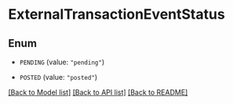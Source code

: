 # ExternalTransactionEventStatus

## Enum


* `PENDING` (value: `"pending"`)

* `POSTED` (value: `"posted"`)


[[Back to Model list]](../README.md#documentation-for-models) [[Back to API list]](../README.md#documentation-for-api-endpoints) [[Back to README]](../README.md)


